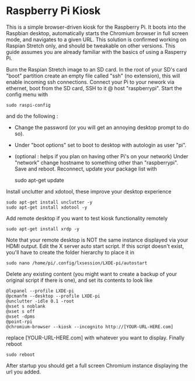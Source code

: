 # Raspberry Pi Kiosk

This is a simple browser-driven kiosk for the Raspberry Pi. It boots into the Raspbian desktop, automatically starts the 
Chromium browser in full screen mode, and navigates to a given URL. This solution is confirmed working on Raspian Stretch only, and should be tweakable on other versions. This guide assumes you are already familiar with the basics of using a Rasperry Pi.

Burn the Raspian Stretch image to an SD card. In the root of your SD's card "boot" partition create an empty file called "ssh" (no extension), this will enable incoming ssh connections. Connect your Pi to your nework via ethernet, boot from the SD card, SSH to it @ host "raspberrypi". Start the config menu with
    
    sudo raspi-config    

and do the following :

- Change the password (or you will get an annoying desktop prompt to do so). 
- Under "boot options" set to boot to desktop with autologin as user "pi". 
- (optional : helps if you plan on having other Pi's on your network) Under "network" change hostname to something other than "raspberrypi". Save and reboot. Reconnect, update your package list with

    sudo apt-get update

Install unclutter and xdotool, these improve your desktop experience

    sudo apt-get install unclutter -y
    sudo apt-get install xdotool -y

Add remote desktop if you want to test kiosk functionality remotely

    sudo apt-get install xrdp -y

Note that your remote desktop is NOT the same instance displayed via your HDMI output. Edit the X server auto start script. If this script doesn't exist, you'll have to create the folder hierarchy to place it in

    sudo nano /home/pi/.config/lxsession/LXDE-pi/autostart

Delete any existing content (you might want to create a backup of your original script if there is one), and set its contents to look like

    @lxpanel --profile LXDE-pi
    @pcmanfm --desktop --profile LXDE-pi
    @unclutter -idle 0.1 -root
    @xset s noblank
    @xset s off
    @xset -dpms
    @point-rpi
    @chromium-browser --kiosk --incognito http://[YOUR-URL-HERE.com]

replace [YOUR-URL-HERE.com] with whatever you want to display. Finally reboot

    sudo reboot

After startup you should get a full screen Chromium instance displaying the url you added.
